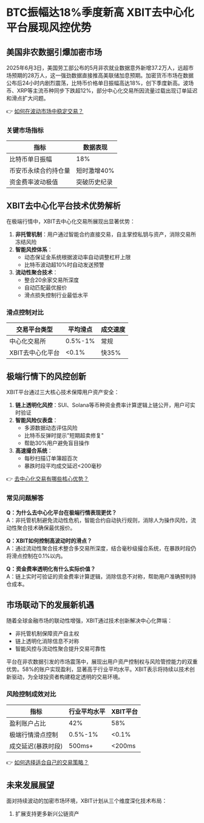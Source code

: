# BTC振幅达18%季度新高 XBIT去中心化平台展现风控优势

## 美国非农数据引爆加密市场

2025年6月3日，美国劳工部公布的5月非农就业数据意外新增37.2万人，远超市场预期的28万人，这一强劲数据直接推高美联储加息预期。加密货币市场在数据公布后24小时内剧烈震荡，比特币价格单日振幅高达18%，创下季度新高。波场币、XRP等主流币种同步下跌超12%，部分中心化交易所因流量过载出现订单延迟和滑点扩大问题。

👉 [如何在波动市场中稳定交易？](https://bit.ly/okx_welcome)

### 关键市场指标
| 指标                | 数据表现       |
|---------------------|--------------|
| 比特币单日振幅       | 18%          |
| 币安币永续合约持仓量 | 短时激增40%  |
| 资金费率波动极值     | 突破历史纪录  |

## XBIT去中心化平台技术优势解析

在极端行情中，XBIT去中心化交易所展现出显著优势：
1. **非托管机制**：用户通过智能合约直接交易，自主掌控私钥与资产，消除交易所冻结风险
2. **智能风控体系**：
   - 动态保证金系统根据波动率自动调整杠杆上限
   - 比特币波动超10%时自动发送预警
3. **流动性聚合技术**：
   - 整合20余家交易所深度
   - 自动匹配最优报价
   - 滑点损失控制行业最低水平

### 滑点控制对比
| 交易平台类型       | 平均滑点   | 成交速度 |
|------------------|----------|---------|
| 中心化交易所       | 0.5%-1%  | 常规    |
| XBIT去中心化平台   | <0.1%    | 快35%   |

## 极端行情下的风控创新

XBIT平台通过三大核心技术保障用户资产安全：
1. **链上透明化风控**：SUI、Solana等币种资金费率计算逻辑上链公开，用户可实时验证
2. **智能风险仪表盘**：
   - 多源数据动态评估风险
   - 比特币反弹时提示"短期超卖修复"
   - 帮助30%用户避免盲目操作
3. **高速撮合系统**：
   - 每秒扫描订单簿超百次
   - 暴跌时段平均成交延迟<200毫秒

👉 [去中心化交易有哪些核心优势？](https://bit.ly/okx_welcome)

### 常见问题解答
**Q：为什么去中心化平台在极端行情表现更优？**  
A：非托管机制避免流动性危机，智能合约自动执行规则，消除人为操作风险，流动性聚合技术确保最优报价。

**Q：XBIT如何控制高波动时的滑点？**  
A：通过流动性聚合技术整合多交易所深度，结合毫秒级撮合系统，在暴跌时段仍将滑点控制在0.1%以内。

**Q：资金费率透明化有什么实际价值？**  
A：链上实时可验证的资金费率计算逻辑，消除信息不对称，帮助用户准确预判持仓成本。

## 市场联动下的发展新机遇

随着全球金融市场的联动性增强，XBIT通过技术创新解决中心化弊端：
- 非托管机制保障资产自主权
- 链上透明化消除信息不对称
- 智能风控与流动性聚合提升交易可靠性

平台在非农数据引发的市场震荡中，展现出用户资产控制权与风险管控能力的双重优势。58%的账户实现盈利，显著高于行业平均水平。XBIT表示将持续以技术创新驱动，为全球投资者构建稳定透明的交易环境。

### 风险控制成效对比
| 指标                | 行业平均水平 | XBIT平台   |
|---------------------|------------|-----------|
| 盈利账户占比         | 42%        | 58%       |
| 极端行情滑点控制     | 0.5%-1%    | <0.1%     |
| 成交延迟(暴跌时段)   | 500ms+     | <200ms    |

👉 [如何选择适合自己的交易策略？](https://bit.ly/okx_welcome)

## 未来发展展望

面对持续波动的加密市场环境，XBIT计划从三个维度深化技术布局：
1. 扩展支持更多新兴公链资产